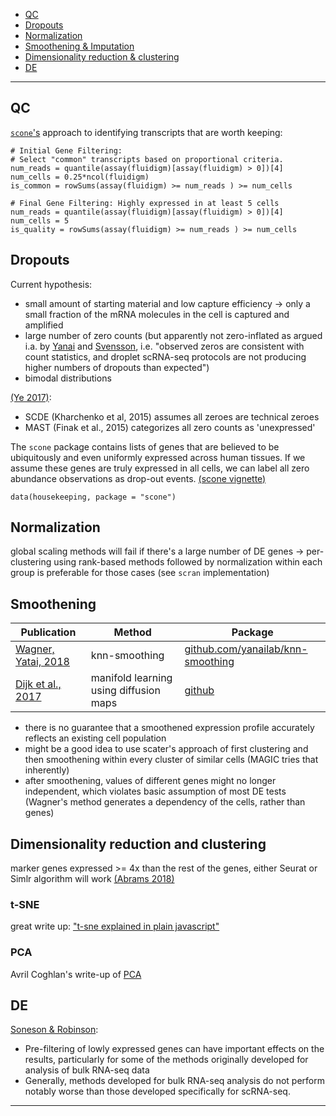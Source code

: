 * [QC](#qc)
* [Dropouts](#dropouts)
* [Normalization](#norm)
* [Smoothening & Imputation](#smooth)
* [Dimensionality reduction & clustering](#dims)
* [DE](#de)


-------------------------------

<a name="qc"></a>
## QC

[`scone`'s][scone] approach to identifying transcripts that are worth keeping:

```
# Initial Gene Filtering: 
# Select "common" transcripts based on proportional criteria.
num_reads = quantile(assay(fluidigm)[assay(fluidigm) > 0])[4]
num_cells = 0.25*ncol(fluidigm)
is_common = rowSums(assay(fluidigm) >= num_reads ) >= num_cells

# Final Gene Filtering: Highly expressed in at least 5 cells
num_reads = quantile(assay(fluidigm)[assay(fluidigm) > 0])[4]
num_cells = 5
is_quality = rowSums(assay(fluidigm) >= num_reads ) >= num_cells
```

<a name="dropouts"></a>
## Dropouts

Current hypothesis:

* small amount of starting material and low capture efficiency &rarr; only a small fraction of the mRNA molecules in the cell is captured and amplified
* large number of zero counts (but apparently not zero-inflated as argued i.a. by [Yanai][Wagner 2018] and [Svensson][Valentin Nov2017], i.e. "observed zeros are consistent with count statistics, and droplet scRNA-seq protocols are not producing higher numbers of dropouts than expected")
* bimodal distributions 

[(Ye 2017)][Ye 2017]:
* SCDE (Kharchenko et al, 2015) assumes all zeroes are technical zeroes
* MAST (Finak et al., 2015) categorizes all zero counts as 'unexpressed'

The `scone` package contains lists of genes that are believed to be ubiquitously and even uniformly expressed across human tissues. If we assume these genes are truly expressed in all cells, we can label all zero abundance observations as drop-out events. [(scone vignette)][scone]

```
data(housekeeping, package = "scone")
```

<a name="norm"></a>
## Normalization

global scaling methods will fail if there's a large number of DE genes &rarr; per-clustering using rank-based methods followed by normalization within each group is preferable for those cases (see `scran` implementation)

<a name="smooth"></a>
## Smoothening

| Publication                        | Method          | Package |
|------------------------------------|-----------------|---------|
| [Wagner, Yatai, 2018][Wagner 2018] | knn-smoothing   | [github.com/yanailab/knn-smoothing](http://github.com/yanailab/knn-smoothing) |
| [Dijk et al., 2017][Dijk 2017]     | manifold learning using diffusion maps | [github](https://github.com/KrishnaswamyLab/magic) |

* there is no guarantee that a smoothened expression profile accurately reflects an existing cell population
* might be a good idea to use scater's approach of first clustering and then smoothening within every cluster of similar cells (MAGIC tries that inherently)
* after smoothening, values of different genes might no longer independent, which violates basic assumption of most DE tests (Wagner's method generates a dependency of the cells, rather than genes)

<a name="dims"></a>
## Dimensionality reduction and clustering

marker genes expressed >= 4x than the rest of the genes, either Seurat or Simlr algorithm will work [(Abrams 2018)][Abrams 2018]

### t-SNE

great write up: ["t-sne explained in plain javascript"](https://beta.observablehq.com/@nstrayer/t-sne-explained-in-plain-javascript)

### PCA

Avril Coghlan's write-up of [PCA](http://little-book-of-r-for-multivariate-analysis.readthedocs.io/en/latest/src/multivariateanalysis.html#principal-component-analysis)

<a name="de"></a>
## DE

[Soneson & Robinson][Soneson 2017]:

* Pre-filtering of lowly expressed genes can have important effects on the results, particularly for some of the methods originally developed for analysis of bulk RNA-seq data
* Generally, methods developed for bulk RNA-seq analysis do not perform notably worse than those developed specifically for scRNA-seq.

---------

[Abrams 2018]: https://doi.org/10.1101/247114 "A computational method to aid the design and analysis of single cell RNA-seq experiments for cell type identification"
[Dijk 2017]: https://www.biorxiv.org/content/early/2017/02/25/111591
[scone]: http://www.bioconductor.org/packages/release/bioc/vignettes/scone/inst/doc/sconeTutorial.html "Scone Vignette"
[Soneson 2017]: https://doi.org/10.1101/143289 "Bias, Robustness And Scalability In Differential Expression Analysis Of Single-Cell RNA-Seq Data"
[Valentin Nov2017]: http://www.nxn.se/valent/2017/11/16/droplet-scrna-seq-is-not-zero-inflated 
[Valentin Jan2018]: http://www.nxn.se/valent/2018/1/30/count-depth-variation-makes-poisson-scrna-seq-data-negative-binomial
[Wagner 2018]: https://www.biorxiv.org/content/early/2018/01/24/217737
[Ye 2017]: http://dx.doi.org/10.1101/225177 "DECENT: Differential Expression with Capture Efficiency AdjustmeNT for Single-Cell RNA-seq Data"
